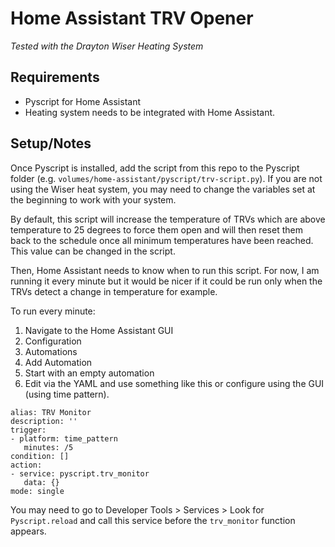 # Home Assistant TRV Opener
_Tested with the Drayton Wiser Heating System_

## Requirements
 - Pyscript for Home Assistant
 - Heating system needs to be integrated with Home Assistant.

## Setup/Notes

Once Pyscript is installed, add the script from this repo to the Pyscript folder (e.g. `volumes/home-assistant/pyscript/trv-script.py`). If you are not using the Wiser heat system, you may need to change the variables set at the beginning to work with your system.

By default, this script will increase the temperature of TRVs which are above temperature to 25 degrees to force them open and will then reset them back to the schedule once all minimum temperatures have been reached. This value can be changed in the script.

Then, Home Assistant needs to know when to run this script. For now, I am running it every minute but it would be nicer if it could be run only when the TRVs detect a change in temperature for example.

To run every minute:
 1. Navigate to the Home Assistant GUI
 2. Configuration
 3. Automations
 4. Add Automation
 5. Start with an empty automation
 6. Edit via the YAML and use something like this or configure using the GUI (using time pattern).
 ```
alias: TRV Monitor
description: ''
trigger:
- platform: time_pattern
    minutes: /5
condition: []
action:
- service: pyscript.trv_monitor
    data: {}
mode: single
 ```
You may need to go to Developer Tools > Services > Look for `Pyscript.reload` and call this service before the `trv_monitor` function appears.
